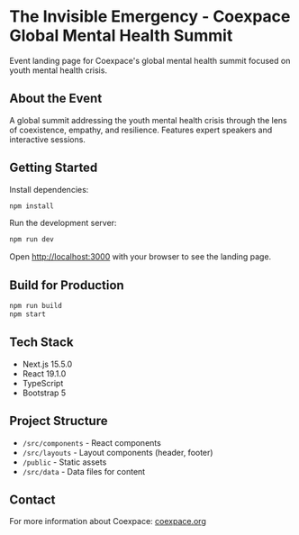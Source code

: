 # The Invisible Emergency - Coexpace Global Mental Health Summit

Event landing page for Coexpace's global mental health summit focused on youth mental health crisis.

## About the Event

A global summit addressing the youth mental health crisis through the lens of coexistence, empathy, and resilience. Features expert speakers and interactive sessions.

## Getting Started

Install dependencies:

```bash
npm install
```

Run the development server:

```bash
npm run dev
```

Open [http://localhost:3000](http://localhost:3000) with your browser to see the landing page.

## Build for Production

```bash
npm run build
npm start
```

## Tech Stack

- Next.js 15.5.0
- React 19.1.0
- TypeScript
- Bootstrap 5

## Project Structure

- `/src/components` - React components
- `/src/layouts` - Layout components (header, footer)
- `/public` - Static assets
- `/src/data` - Data files for content

## Contact

For more information about Coexpace: [coexpace.org](https://coexpace.org)
